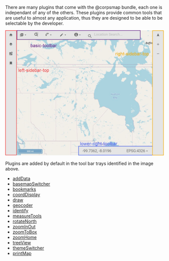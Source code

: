 There are many plugins that come with the @corpsmap bundle, each one is independant of any of the others. These plugins provide common tools that are useful to almost any application, thus they are designed to be able to be selectable by the developer.

![](toolbars_identified.jpg "Corpsmap toolbar trays")

Plugins are added by default in the tool bar trays identified in the image above.


- [addData](plugins/addData.html "Add Data Plugin description")
- [basemapSwitcher](plugins/basemapSwitcher.html "Choose your adventure here!")
- [bookmarks](plugins/bookmarks.html "Saving that for later...")
- [coordDisplay](plugins/coorddisplay.html "Where are we?")
- [draw](plugins/draw.html "Cause haute pink is fun!")
- [geocoder](plugins/geocoder.html "Don't be so creepy.")
- [identify](plugins/identify.html "We are workin on it.")
- [measureTools](plugins/measureTools.html "Isn't this place a geographical anomoly, it is two weeks from everwhere!")
- [rotateNorth](plugins/rotateNorth.html "No, North should be up")
- [zoomInOut](plugins/zoomInOut.html "Cause some people like fixed zoom out")
- [zoomToBox](plugins/zoomToBox.html "I wanna zoom right there and I dont know how to use mousewheel scroll")
- [zoomHome](plugins/zoomHome.hmtl "Go to your home!!! Are you too good for your home?!?")
- [treeView](plugins/treeView.html "A place for layers to feel like they belong")
- [themeSwitcher](plugins/themeSwitcher.html "Because everyone deserves a choice right?")
- [printMap](plugins/printMap.html "Do people still have printers?")
